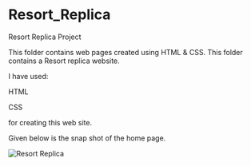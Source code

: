 # Resort_Replica
Resort Replica Project 

 This folder contains web pages created using HTML & CSS. This folder contains a Resort replica website. 
 
 I have used:
 
HTML

CSS

for creating this web site.

Given below is the snap shot of the home page.

![Resort Replica](https://user-images.githubusercontent.com/104842427/191780217-b68b270a-6dc4-49ef-be86-4eebb0196336.png)




